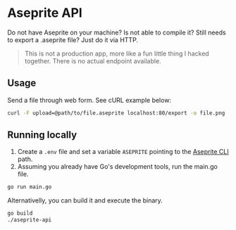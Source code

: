 # Aseprite API

Do not have Aseprite on your machine? Is not able to compile it? Still needs to export a .aseprite file? Just do it via HTTP.

> This is not a production app, more like a fun little thing I hacked together. There is no actual endpoint available.

## Usage

Send a file through web form. See cURL example below:

```sh
curl -F upload=@path/to/file.aseprite localhost:80/export -o file.png
```

## Running locally

1. Create a `.env` file and set a variable `ASEPRITE` pointing to the [Aseprite CLI](https://www.aseprite.org/docs/cli/#platform-specific-details) path.
2. Assuming you already have Go's development tools, run the main.go file.

```sh
go run main.go
```

Alternativelly, you can build it and execute the binary.

```sh
go build
./aseprite-api
```
